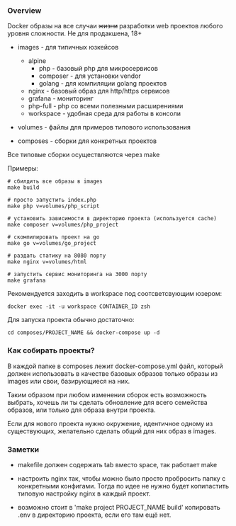 ### Overview

Docker образы на все случаи ~~жизни~~ разработки web проектов
любого уровня сложности. Не для продакшена, 18+

* images - для типичных юзкейсов
    * alpine
        * php - базовый php для микросервисов
        * composer - для установки vendor
        * golang - для компиляции golang проектов
    * nginx - базовый образ для http/https сервисов
    * grafana - мониторинг
    * php-full - php со всеми полезными расширениями
    * workspace - удобная среда для работы в консоли

* volumes - файлы для примеров типового использования
* composes - сборки для конкретных проектов

Все типовые сборки осуществляются через make

Примеры:

    # сбилдить все образы в images
    make build

    # просто запустить index.php
    make php v=volumes/php_script

    # установить зависимости в директорию проекта (используется cache)
    make composer v=volumes/php_project
    
    # скомпилировать проект на go
    make go v=volumes/go_project

    # раздать статику на 8080 порту
    make nginx v=volumes/html

    # запустить сервис мониторинга на 3000 порту
    make grafana

Рекомендуется заходить в workspace под соотсветсвующим юзером:

    docker exec -it -u workspace CONTAINER_ID zsh

Для запуска проекта обычно достаточно:

    cd composes/PROJECT_NAME && docker-compose up -d

### Как собирать проекты?

В каждой папке в composes лежит docker-compose.yml файл, который
должен использовать в качестве базовых образов только образы
из images или свои, базирующиеся на них.

Таким образом при любом изменении сборок есть возможность выбрать,
хочешь ли ты сделать обновление для всего семейства образов, или только
для образа внутри проекта.

Если для нового проекта нужно окружение, идентичное
одному из существующих, желательно сделать общий для них образ в images.

### Заметки

- makefile должен содержать tab вместо space, так работает make

- настроить nginx так, чтобы можно было просто пробросить
папку с конкретными конфигами. Тогда по идее не нужно будет
копипастить типовую настройку nginx в каждый проект.

- возможно стоит в 'make project PROJECT_NAME build' копировать .env в
директорию проекта, если его там ещё нет.